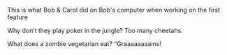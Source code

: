 This is what Bob & Carol did on Bob's computer when working on the first feature

Why don’t they play poker in the jungle?
Too many cheetahs.

What does a zombie vegetarian eat?
“Graaaaaaaains!